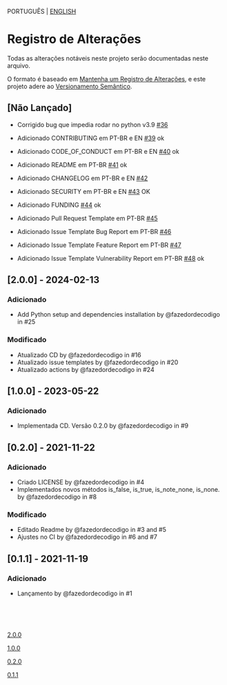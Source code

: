 PORTUGUÊS | [ENGLISH](./CHANGELOG_EN.md)

# Registro de Alterações

Todas as alterações notáveis neste projeto serão documentadas neste arquivo.

O formato é baseado em [Mantenha um Registro de Alterações](https://keepachangelog.com/pt-BR/1.1.0/),
e este projeto adere ao [Versionamento Semântico](https://semver.org/lang/pt-BR/spec/v2.0.0.html).

## [Não Lançado]

- Corrigido bug que impedia rodar no python v3.9 [#36](https://github.com/fazedordecodigo/PyFlunt/issues/36)

- Adicionado CONTRIBUTING em PT-BR e EN [#39](https://github.com/fazedordecodigo/PyFlunt/issues/39) ok
- Adicionado CODE_OF_CONDUCT em PT-BR e EN [#40](https://github.com/fazedordecodigo/PyFlunt/issues/40) ok
- Adicionado README em PT-BR [#41](https://github.com/fazedordecodigo/PyFlunt/issues/41) ok
- Adicionado CHANGELOG em PT-BR e EN [#42](https://github.com/fazedordecodigo/PyFlunt/issues/42)
- Adicionado SECURITY em PT-BR e EN [#43](https://github.com/fazedordecodigo/PyFlunt/issues/43) OK
- Adicionado FUNDING [#44](https://github.com/fazedordecodigo/PyFlunt/issues/44) ok
- Adicionado Pull Request Template em PT-BR [#45](https://github.com/fazedordecodigo/PyFlunt/issues/45)
- Adicionado Issue Template Bug Report em PT-BR [#46](https://github.com/fazedordecodigo/PyFlunt/issues/46)
- Adicionado Issue Template Feature Report em PT-BR [#47](https://github.com/fazedordecodigo/PyFlunt/issues/47)
- Adicionado Issue Template Vulnerability Report em PT-BR [#48](https://github.com/fazedordecodigo/PyFlunt/issues/48) ok


## [2.0.0] - 2024-02-13
### Adicionado

- Add Python setup and dependencies installation by @fazedordecodigo in #25

### Modificado

- Atualizado CD by @fazedordecodigo in #16
- Atualizado issue templates by @fazedordecodigo in #20
- Atualizado actions by @fazedordecodigo in #24

## [1.0.0] - 2023-05-22
### Adicionado

- Implementada CD. Versão 0.2.0 by @fazedordecodigo in #9

## [0.2.0] - 2021-11-22
### Adicionado

- Criado LICENSE by @fazedordecodigo in #4
- Implementados novos métodos is_false, is_true, is_note_none, is_none. by @fazedordecodigo in #8

### Modificado

- Editado Readme by @fazedordecodigo in #3 and #5
- Ajustes no CI by @fazedordecodigo in #6 and #7

## [0.1.1] - 2021-11-19
### Adicionado

- Lançamento by @fazedordecodigo in #1



<br>
<br>
<br>

[2.0.0](https://github.com/fazedordecodigo/PyFlunt/compare/0.2.0...v2.0.0)

[1.0.0](https://github.com/fazedordecodigo/PyFlunt/compare/0.2.0...v)

[0.2.0](https://github.com/fazedordecodigo/PyFlunt/compare/0.1.1...0.2.0)

[0.1.1](https://github.com/fazedordecodigo/PyFlunt/commits/0.1.1)

